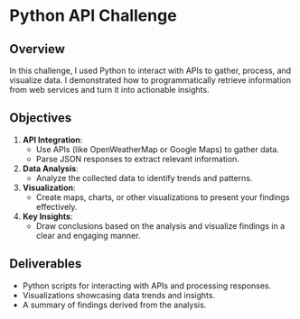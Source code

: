 # Python API Challenge

## Overview
In this challenge, I used Python to interact with APIs to gather, process, and visualize data. I demonstrated how to programmatically retrieve information from web services and turn it into actionable insights.

## Objectives
1. **API Integration**:
   - Use APIs (like OpenWeatherMap or Google Maps) to gather data.
   - Parse JSON responses to extract relevant information.
2. **Data Analysis**:
   - Analyze the collected data to identify trends and patterns.
3. **Visualization**:
   - Create maps, charts, or other visualizations to present your findings effectively.
4. **Key Insights**:
   - Draw conclusions based on the analysis and visualize findings in a clear and engaging manner.

## Deliverables
- Python scripts for interacting with APIs and processing responses.
- Visualizations showcasing data trends and insights.
- A summary of findings derived from the analysis.
